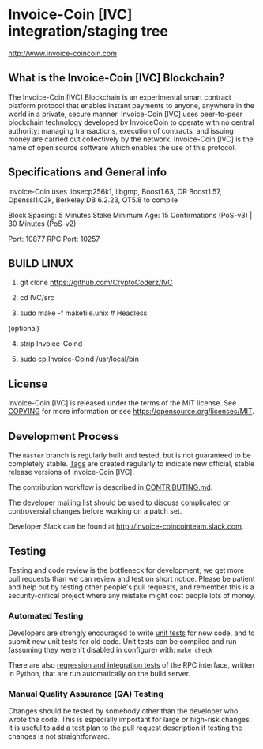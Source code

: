 Invoice-Coin [IVC] integration/staging tree
=====================================

http://www.invoice-coincoin.com

What is the Invoice-Coin [IVC] Blockchain?
---------------------------

The Invoice-Coin [IVC] Blockchain is an experimental smart contract platform protocol that enables 
instant payments to anyone, anywhere in the world in a private, secure manner. 
Invoice-Coin [IVC] uses peer-to-peer blockchain technology developed by InvoiceCoin to operate
with no central authority: managing transactions, execution of contracts, and 
issuing money are carried out collectively by the network. Invoice-Coin [IVC] is the name of 
open source software which enables the use of this protocol.

Specifications and General info
------------------
Invoice-Coin uses libsecp256k1,
			  libgmp,
			  Boost1.63,
			  OR Boost1.57,  
			  Openssl1.02k,
			  Berkeley DB 6.2.23,
			  QT5.8 to compile


Block Spacing: 5 Minutes
Stake Minimum Age: 15 Confirmations (PoS-v3) | 30 Minutes (PoS-v2)

Port: 10877
RPC Port: 10257


BUILD LINUX
-----------
1) git clone https://github.com/CryptoCoderz/IVC

2) cd IVC/src

3) sudo make -f makefile.unix            # Headless

(optional)

4) strip Invoice-Coind

5) sudo cp Invoice-Coind /usr/local/bin

License
-------

Invoice-Coin [IVC] is released under the terms of the MIT license. See [COPYING](COPYING) for more
information or see https://opensource.org/licenses/MIT.

Development Process
-------------------

The `master` branch is regularly built and tested, but is not guaranteed to be
completely stable. [Tags](https://github.com/CryptoCoderz/IVC/tags) are created
regularly to indicate new official, stable release versions of Invoice-Coin [IVC].

The contribution workflow is described in [CONTRIBUTING.md](CONTRIBUTING.md).

The developer [mailing list](https://lists.linuxfoundation.org/mailman/listinfo/bitcoin-dev)
should be used to discuss complicated or controversial changes before working
on a patch set.

Developer Slack can be found at http://invoice-coincointeam.slack.com.

Testing
-------

Testing and code review is the bottleneck for development; we get more pull
requests than we can review and test on short notice. Please be patient and help out by testing
other people's pull requests, and remember this is a security-critical project where any mistake might cost people
lots of money.

### Automated Testing

Developers are strongly encouraged to write [unit tests](/doc/unit-tests.md) for new code, and to
submit new unit tests for old code. Unit tests can be compiled and run
(assuming they weren't disabled in configure) with: `make check`

There are also [regression and integration tests](/qa) of the RPC interface, written
in Python, that are run automatically on the build server.

### Manual Quality Assurance (QA) Testing

Changes should be tested by somebody other than the developer who wrote the
code. This is especially important for large or high-risk changes. It is useful
to add a test plan to the pull request description if testing the changes is
not straightforward.
